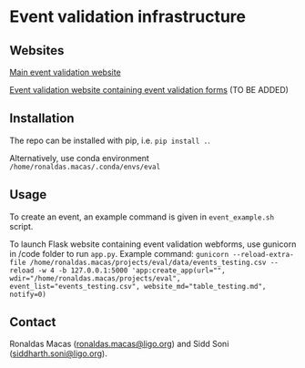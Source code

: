 # Event validation infrastructure

## Websites

[Main event validation website](https://ldas-jobs.ligo.caltech.edu/~ronaldas.macas/eval_website)

[Event validation website containing event validation forms](404) (TO BE ADDED)

## Installation

The repo can be installed with pip, i.e. `pip install .`.

Alternatively, use conda environment `/home/ronaldas.macas/.conda/envs/eval`

## Usage

To create an event, an example command is given in `event_example.sh` script.

To launch Flask website containing event validation webforms, use gunicorn in /code folder to run `app.py`. Example command:
`gunicorn --reload-extra-file /home/ronaldas.macas/projects/eval/data/events_testing.csv --reload -w 4 -b 127.0.0.1:5000 'app:create_app(url="", wdir="/home/ronaldas.macas/projects/eval", event_list="events_testing.csv", website_md="table_testing.md", notify=0)`

## Contact

Ronaldas Macas (ronaldas.macas@ligo.org) and Sidd Soni (siddharth.soni@ligo.org). 
